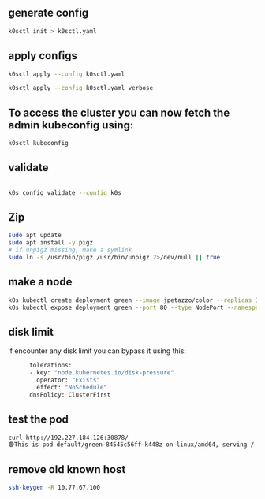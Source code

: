 

## generate config

```sh
k0sctl init > k0sctl.yaml

```

## apply configs

```sh
k0sctl apply --config k0sctl.yaml

k0sctl apply --config k0sctl.yaml verbose

```

## To access the cluster you can now fetch the admin kubeconfig using: 

```sh
k0sctl kubeconfig 

```

## validate

```sh

k0s config validate --config k0s

```

## Zip

```sh
sudo apt update
sudo apt install -y pigz
# if unpigz missing, make a symlink
sudo ln -s /usr/bin/pigz /usr/bin/unpigz 2>/dev/null || true

```

## make a node

```sh
k0s kubectl create deployment green --image jpetazzo/color --replicas 1
k0s kubectl expose deployment green --port 80 --type NodePort --namespace blue

```

## disk limit
if encounter any disk limit you can bypass it using this:
```sh
      tolerations:
      - key: "node.kubernetes.io/disk-pressure"
        operator: "Exists"
        effect: "NoSchedule"
      dnsPolicy: ClusterFirst
```

## test the pod

```sh
curl http://192.227.184.126:30878/
🟢This is pod default/green-84545c56ff-k448z on linux/amd64, serving / for 10.244.0.1:13497.
```


## remove old known host 

```sh
ssh-keygen -R 10.77.67.100

```